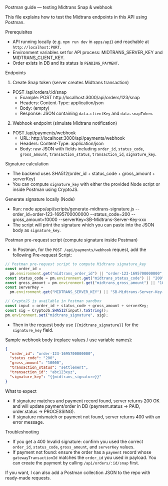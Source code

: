 Postman guide — testing Midtrans Snap & webhook

This file explains how to test the Midtrans endpoints in this API using Postman.

Prerequisites

- API running locally (e.g. `npm run dev` in `apps/api`) and reachable at `http://localhost:PORT`.
- Environment variables set for API process: MIDTRANS_SERVER_KEY and MIDTRANS_CLIENT_KEY.
- Order exists in DB and its status is `PENDING_PAYMENT`.

Endpoints

1. Create Snap token (server creates Midtrans transaction)

- POST /api/orders/:id/snap
  - Example: POST http://localhost:3000/api/orders/123/snap
  - Headers: Content-Type: application/json
  - Body: (empty)
  - Response: JSON containing `data.clientKey` and `data.snapToken`.

2. Webhook endpoint (simulate Midtrans notification)

- POST /api/payments/webhook
  - URL: http://localhost:3000/api/payments/webhook
  - Headers: Content-Type: application/json
  - Body: raw JSON with fields including `order_id`, `status_code`, `gross_amount`, `transaction_status`, `transaction_id`, `signature_key`.

Signature calculation

- The backend uses SHA512(order_id + status_code + gross_amount + serverKey)
- You can compute `signature_key` with either the provided Node script or inside Postman using CryptoJS.

Generate signature locally (Node)

- Run:
  node apps/api/scripts/generate-midtrans-signature.js --order_id=order-123-1695700000000 --status_code=200 --gross_amount=10000 --serverKey=SB-Midtrans-Server-Key-xxx
- The script will print the signature which you can paste into the JSON body as `signature_key`.

Postman pre-request script (compute signature inside Postman)

- In Postman, for the `POST /api/payments/webhook` request, add the following Pre-request Script:

```javascript
// Postman pre-request script to compute Midtrans signature_key
const order_id =
  pm.environment.get("midtrans_order_id") || "order-123-1695700000000";
const status_code = pm.environment.get("midtrans_status_code") || "200";
const gross_amount = pm.environment.get("midtrans_gross_amount") || "10000";
const serverKey =
  pm.environment.get("MIDTRANS_SERVER_KEY") || "SB-Midtrans-Server-Key-xxx";

// CryptoJS is available in Postman sandbox
const input = order_id + status_code + gross_amount + serverKey;
const sig = CryptoJS.SHA512(input).toString();
pm.environment.set("midtrans_signature", sig);
```

- Then in the request body use `{{midtrans_signature}}` for the `signature_key` field.

Sample webhook body (replace values / use variable names):

```json
{
  "order_id": "order-123-1695700000000",
  "status_code": "200",
  "gross_amount": "10000",
  "transaction_status": "settlement",
  "transaction_id": "abc123xyz",
  "signature_key": "{{midtrans_signature}}"
}
```

What to expect

- If signature matches and payment record found, server returns 200 OK and will update payment/order in DB (payment.status -> PAID, order.status -> PROCESSING).
- If signature mismatch or payment not found, server returns 400 with an error message.

Troubleshooting

- If you get a 400 Invalid signature: confirm you used the correct `order_id`, `status_code`, `gross_amount`, and `serverKey` values.
- If payment not found: ensure the order has a `payment` record whose `gatewayTransactionId` matches the `order_id` you used in payload. You can create the payment by calling `/api/orders/:id/snap` first.

If you want, I can also add a Postman collection JSON to the repo with ready-made requests.
